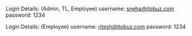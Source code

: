 Login Details: (Admin, TL, Employee)
username: sneha@itobuz.com
password: 1234

Login Details: (Employee)
username: ritesh@itobuz.com
password: 1234
